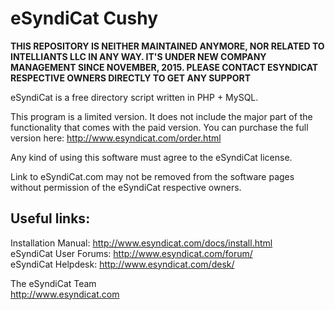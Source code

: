 eSyndiCat Cushy
===============

**THIS REPOSITORY IS NEITHER MAINTAINED ANYMORE, NOR RELATED TO INTELLIANTS LLC IN ANY WAY.
IT'S UNDER NEW COMPANY MANAGEMENT SINCE NOVEMBER, 2015.
PLEASE CONTACT ESYNDICAT RESPECTIVE OWNERS DIRECTLY TO GET ANY SUPPORT**

eSyndiCat is a free directory script written in PHP + MySQL.

This program is a limited version. It does not include the major part of
the functionality that comes with the paid version. You can purchase the
full version here: http://www.esyndicat.com/order.html

Any kind of using this software must agree to the eSyndiCat license.

Link to eSyndiCat.com may not be removed from the software pages without
permission of the eSyndiCat respective owners.

Useful links:
-------------
Installation Manual:	http://www.esyndicat.com/docs/install.html<br />
eSyndiCat User Forums:	http://www.esyndicat.com/forum/<br />
eSyndiCat Helpdesk:		http://www.esyndicat.com/desk/<br />

The eSyndiCat Team<br />
http://www.esyndicat.com<br />
